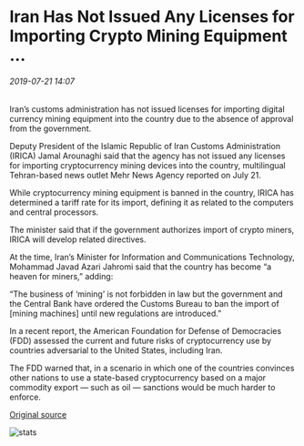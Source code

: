# Iran Has Not Issued Any Licenses for Importing Crypto Mining Equipment ...

###### 2019-07-21 14:07

Iran’s customs administration has not issued licenses for importing digital currency mining equipment into the country due to the absence of approval from the government.

Deputy President of the Islamic Republic of Iran Customs Administration (IRICA) Jamal Arounaghi said that the agency has not issued any licenses for importing cryptocurrency mining devices into the country, multilingual Tehran-based news outlet Mehr News Agency reported on July 21.

While cryptocurrency mining equipment is banned in the country, IRICA has determined a tariff rate for its import, defining it as related to the computers and central processors.

The minister said that if the government authorizes import of crypto miners, IRICA will develop related directives.

At the time, Iran’s Minister for Information and Communications Technology, Mohammad Javad Azari Jahromi said that the country has become “a heaven for miners,” adding:

“The business of ‘mining’ is not forbidden in law but the government and the Central Bank have ordered the Customs Bureau to ban the import of \[mining machines\] until new regulations are introduced.”

In a recent report, the American Foundation for Defense of Democracies (FDD) assessed the current and future risks of cryptocurrency use by countries adversarial to the United States, including Iran.

The FDD warned that, in a scenario in which one of the countries convinces other nations to use a state-based cryptocurrency based on a major commodity export — such as oil — sanctions would be much harder to enforce.

[Original source](https://cointelegraph.com/news/iran-has-not-issued-any-licenses-for-importing-crypto-mining-equipment)

![stats](https://c.statcounter.com/11760860/0/a89fa40b/1/ "stats")